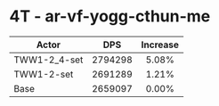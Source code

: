 # 4T - ar-vf-yogg-cthun-me
| Actor | DPS | Increase |
|---|:---:|:---:|
|TWW1-2_4-set|2794298|5.08%|
|TWW1-2-set|2691289|1.21%|
|Base|2659097|0.00%|
